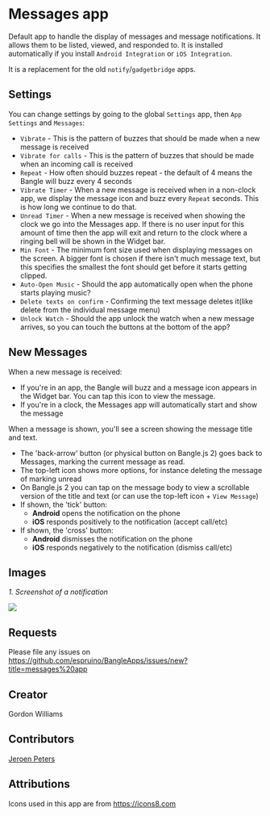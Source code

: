 # Messages app

Default app to handle the display of messages and message notifications. It allows 
them to be listed, viewed, and responded to.
It is installed automatically if you install `Android Integration` or `iOS Integration`.

It is a replacement for the old `notify`/`gadgetbridge` apps.


## Settings

You can change settings by going to the global `Settings` app, then `App Settings`
and `Messages`:

* `Vibrate` - This is the pattern of buzzes that should be made when a new message is received
* `Vibrate for calls` - This is the pattern of buzzes that should be made when an incoming call is received
* `Repeat` - How often should buzzes repeat - the default of 4 means the Bangle will buzz every 4 seconds
* `Vibrate Timer` - When a new message is received when in a non-clock app, we display the message icon and
buzz every `Repeat` seconds. This is how long we continue to do that.
* `Unread Timer` - When a new message is received when showing the clock we go into the Messages app.
If there is no user input for this amount of time then the app will exit and return
to the clock where a ringing bell will be shown in the Widget bar.
* `Min Font` - The minimum font size used when displaying messages on the screen. A bigger font
is chosen if there isn't much message text, but this specifies the smallest the font should get before
it starts getting clipped.
* `Auto-Open Music` - Should the app automatically open when the phone starts playing music?
* `Delete texts on confirm` - Confirming the text message deletes it(like delete from the individual message menu)
* `Unlock Watch` - Should the app unlock the watch when a new message arrives, so you can touch the buttons at the bottom of the app?

## New Messages

When a new message is received:

* If you're in an app, the Bangle will buzz and a message icon appears in the Widget bar. You can tap this icon to view the message.
* If you're in a clock, the Messages app will automatically start and show the message

When a message is shown, you'll see a screen showing the message title and text.

* The 'back-arrow' button (or physical button on Bangle.js 2) goes back to Messages, marking the current message as read.
* The top-left icon shows more options, for instance deleting the message of marking unread
* On Bangle.js 2 you can tap on the message body to view a scrollable version of the title and text (or can use the top-left icon + `View Message`)
* If shown, the 'tick' button:
   * **Android** opens the notification on the phone
   * **iOS** responds positively to the notification (accept call/etc)
* If shown, the 'cross' button:
   * **Android** dismisses the notification on the phone
   * **iOS** responds negatively to the notification (dismiss call/etc)

## Images
_1. Screenshot of a notification_

![](screenshot.png)


## Requests

Please file any issues on https://github.com/espruino/BangleApps/issues/new?title=messages%20app

## Creator

Gordon Williams

## Contributors

[Jeroen Peters](https://github.com/jeroenpeters1986)

## Attributions

Icons used in this app are from https://icons8.com
